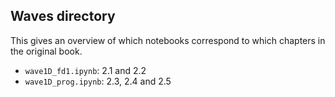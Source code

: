 ## Waves directory

This gives an overview of which notebooks correspond to which chapters in the original book.

* `wave1D_fd1.ipynb`: 2.1 and 2.2
* `wave1D_prog.ipynb`: 2.3, 2.4 and 2.5
